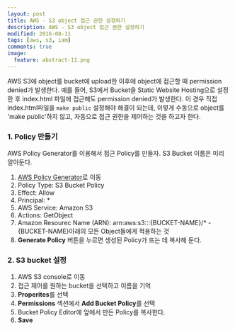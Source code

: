 ```yaml
---
layout: post
title: AWS - S3 object 접근 권한 설정하기
description: AWS - S3 object 접근 권한 설정하기
modified: 2016-08-11
tags: [aws, s3, iam]
comments: true
image:
  feature: abstract-11.png
---
```

AWS S3에 object를 bucket에 upload한 이후에 object에 접근할 때 permission denied가 발생한다. 
예를 들어, S3에서 Bucket을 Static Website Hosting으로 설정한 후 index.html 파일에 접근해도 permission denied가 발생한다. 
이 경우 직접 index.html파일을 `make public` 설정해야 해결이 되는데, 이렇게 수동으로 object를 'make public'하지 않고, 자동으로 접근 권한을 제어하는 것을 하고자 한다. 

### 1. Policy 만들기 

AWS Policy Generator를 이용해서 접근 Policy를 만들자. S3 Bucket 이름은 미리 알아둔다. 

1. [AWS Policy Generator](http://awspolicygen.s3.amazonaws.com/policygen.html)로 이동
2. Policy Type: S3 Bucket Policy
3. Effect: Allow
4. Principal: *
5. AWS Service: Amazon S3
6. Actions: GetObject
7. Amazon Resourec Name (ARN): arn:aws:s3:::{BUCKET-NAME}/*     - {BUCKET-NAME}아래의 모든 Object들에게 적용하는 것
8. **Generate Policy** 버튼을 누르면 생성된 Policy가 뜨는 데 복사해 둔다. 

### 2. S3 bucket 설정

1. AWS S3 console로 이동
2. 접근 제어를 원하는 bucket을 선택하고 이름을 기억
3. **Properites**를 선택
4. **Permissions** 섹션에서 **Add Bucket Policy**를 선택
5. Bucket Policy Editor에 앞에서 만든 Policy를 복사한다. 
6. **Save**
